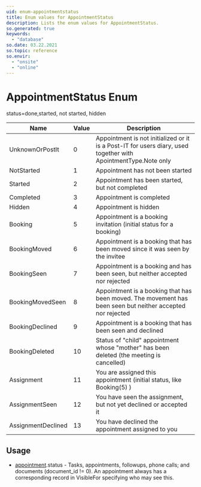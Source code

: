 ```yaml
---
uid: enum-appointmentstatus
title: Enum values for AppointmentStatus
description: Lists the enum values for AppointmentStatus.
so.generated: true
keywords:
  - "database"
so.date: 03.22.2021
so.topic: reference
so.envir:
  - "onsite"
  - "online"
---
```


# AppointmentStatus Enum

status=done,started, not started, hidden

| Name | Value | Description |
|------|-------|-------------|
|UnknownOrPostIt|0|Appointment is not initialized or it is a Post-IT for users diary, used together with ApointmentType.Note only|
|NotStarted|1|Appointment has not been started|
|Started|2|Appointment has been started, but not completed|
|Completed|3|Appointment is completed|
|Hidden|4|Appointment is hidden|
|Booking|5|Appointment is a booking invitation (initial status for a booking)|
|BookingMoved|6|Appointment is a booking that has been moved since it was seen by the invitee|
|BookingSeen|7|Appointment is a booking and has been seen, but neither accepted nor rejected|
|BookingMovedSeen|8|Appointment is a booking that has been moved. The movement has been seen but neither accepted nor rejected|
|BookingDeclined|9|Appointment is a booking that has been seen and declined|
|BookingDeleted|10|Status of "child" appointment whose "mother" has been deleted (the meeting is cancelled)|
|Assignment|11|You are assigned this appointment (initial status, like Booking(5) )|
|AssignmentSeen|12|You have seen the assignment, but not yet declined or accepted it|
|AssignmentDeclined|13|You have declined the appointment assigned to you|

## Usage

* [appointment](../appointment.md).status - Tasks, appointments, followups, phone calls; and documents (document_id != 0). An appointment always has a corresponding record in VisibleFor specifying who may see this. 

